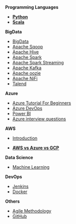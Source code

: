 **Programming Languages**
- [**Python**](https://shorturl.at/muBFW)
- [**Scala**](https://www.youtube.com/watch?v=xNAD6cBKyaA)

**BigData**
- [BigData](https://shorturl.at/bxEUW)
- [Apache Sqoop](https://shorturl.at/oxMPR)
- [Apache Hive](https://shorturl.at/hpqOV)
- [Apache Spark](https://shorturl.at/IUY89)
- [Apache Spark Streaming](https://shorturl.at/mCFVW)
- [Apache Kafka](https://shorturl.at/vFO28)
- [Apache oozie](https://shorturl.at/dxAI5)
- [Apache NiFi](https://shorturl.at/wKLO9)
- [Talend](https://shorturl.at/mxN29)

**Azure**
- [Azure Tutorial For Beginners](https://shorturl.at/tHU48)
- [Azure DevOps](https://shorturl.at/jJMOP)
- [Power BI](https://shorturl.at/fgzEW)
- [Azure interview questions](https://shorturl.at/efzEM)

**AWS**
- [Introduction](https://shorturl.at/oySY5)

- [**AWS vs Azure vs GCP**](https://shorturl.at/pEINT)

**Data Science**
- [Machine Learning](https://shorturl.at/imBQ2)

**DevOps**

- [Jenkins](https://shorturl.at/aMNU1)
- [Docker](https://shorturl.at/csLY8)

**Others**
- [Agile Methodology](https://shorturl.at/esEU4)
- [GitHub](https://shorturl.at/ghoMN)
